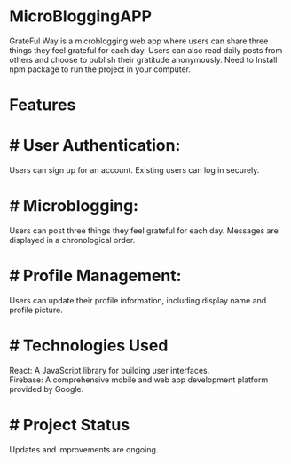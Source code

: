 # MicroBloggingAPP
GrateFul Way is a microblogging web app where users can share three things they feel grateful for each day. Users can also read daily posts from others and choose to publish their gratitude anonymously.
Need to Install npm package to run the project in your computer.

# Features

# #  User Authentication:
Users can sign up for an account.
Existing users can log in securely.

# #  Microblogging:
Users can post three things they feel grateful for each day.
Messages are displayed in a chronological order.

# #  Profile Management:
Users can update their profile information, including display name and profile picture.

# # Technologies Used
React: A JavaScript library for building user interfaces. <br>
Firebase: A comprehensive mobile and web app development platform provided by Google.



# # Project Status
Updates and improvements are ongoing.
